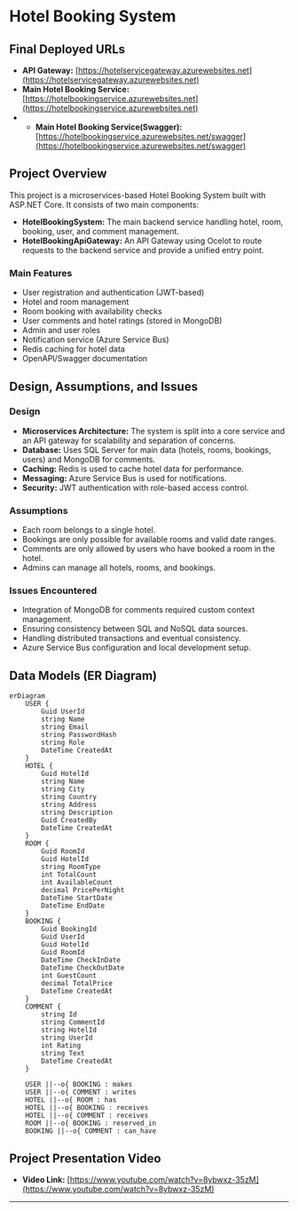 # Hotel Booking System

## Final Deployed URLs

- **API Gateway:** [https://hotelservicegateway.azurewebsites.net](https://hotelservicegateway.azurewebsites.net)
- **Main Hotel Booking Service:** [https://hotelbookingservice.azurewebsites.net](https://hotelbookingservice.azurewebsites.net)
- - **Main Hotel Booking Service(Swagger):** [https://hotelbookingservice.azurewebsites.net/swagger](https://hotelbookingservice.azurewebsites.net/swagger)

## Project Overview

This project is a microservices-based Hotel Booking System built with ASP.NET Core. It consists of two main components:

- **HotelBookingSystem:** The main backend service handling hotel, room, booking, user, and comment management.
- **HotelBookingApiGateway:** An API Gateway using Ocelot to route requests to the backend service and provide a unified entry point.

### Main Features
- User registration and authentication (JWT-based)
- Hotel and room management
- Room booking with availability checks
- User comments and hotel ratings (stored in MongoDB)
- Admin and user roles
- Notification service (Azure Service Bus)
- Redis caching for hotel data
- OpenAPI/Swagger documentation

## Design, Assumptions, and Issues

### Design
- **Microservices Architecture:** The system is split into a core service and an API gateway for scalability and separation of concerns.
- **Database:** Uses SQL Server for main data (hotels, rooms, bookings, users) and MongoDB for comments.
- **Caching:** Redis is used to cache hotel data for performance.
- **Messaging:** Azure Service Bus is used for notifications.
- **Security:** JWT authentication with role-based access control.

### Assumptions
- Each room belongs to a single hotel.
- Bookings are only possible for available rooms and valid date ranges.
- Comments are only allowed by users who have booked a room in the hotel.
- Admins can manage all hotels, rooms, and bookings.

### Issues Encountered
- Integration of MongoDB for comments required custom context management.
- Ensuring consistency between SQL and NoSQL data sources.
- Handling distributed transactions and eventual consistency.
- Azure Service Bus configuration and local development setup.

## Data Models (ER Diagram)

```mermaid
erDiagram
    USER {
        Guid UserId
        string Name
        string Email
        string PasswordHash
        string Role
        DateTime CreatedAt
    }
    HOTEL {
        Guid HotelId
        string Name
        string City
        string Country
        string Address
        string Description
        Guid CreatedBy
        DateTime CreatedAt
    }
    ROOM {
        Guid RoomId
        Guid HotelId
        string RoomType
        int TotalCount
        int AvailableCount
        decimal PricePerNight
        DateTime StartDate
        DateTime EndDate
    }
    BOOKING {
        Guid BookingId
        Guid UserId
        Guid HotelId
        Guid RoomId
        DateTime CheckInDate
        DateTime CheckOutDate
        int GuestCount
        decimal TotalPrice
        DateTime CreatedAt
    }
    COMMENT {
        string Id
        string CommentId
        string HotelId
        string UserId
        int Rating
        string Text
        DateTime CreatedAt
    }
    
    USER ||--o{ BOOKING : makes
    USER ||--o{ COMMENT : writes
    HOTEL ||--o{ ROOM : has
    HOTEL ||--o{ BOOKING : receives
    HOTEL ||--o{ COMMENT : receives
    ROOM ||--o{ BOOKING : reserved_in
    BOOKING ||--o{ COMMENT : can_have
```

## Project Presentation Video

- **Video Link:** [https://www.youtube.com/watch?v=8ybwxz-35zM](https://www.youtube.com/watch?v=8ybwxz-35zM)

---

